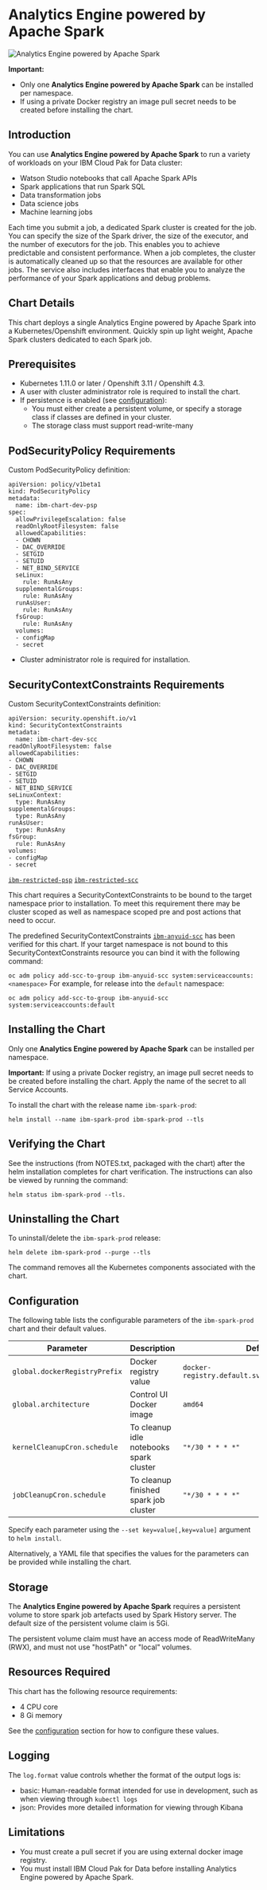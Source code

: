# Analytics Engine powered by Apache Spark

![Analytics Engine powered by Apache Spark](icon.png)

**Important:**
* Only one **Analytics Engine powered by Apache Spark** can be installed per namespace.
* If using a private Docker registry an image pull secret needs to be created before installing the chart.

## Introduction

You can use **Analytics Engine powered by Apache Spark** to run a variety of workloads on your IBM Cloud Pak for Data cluster:

  - Watson Studio notebooks that call Apache Spark APIs
  - Spark applications that run Spark SQL
  - Data transformation jobs
  - Data science jobs
  - Machine learning jobs

Each time you submit a job, a dedicated Spark cluster is created for the job. You can specify the size of the Spark driver, the size of the executor, and the number of executors for the job. This enables you to achieve predictable and consistent performance. When a job completes, the cluster is automatically cleaned up so that the resources are available for other jobs. The service also includes interfaces that enable you to analyze the performance of your Spark applications and debug problems.

## Chart Details

This chart deploys a single Analytics Engine powered by Apache Spark into a Kubernetes/Openshift environment. Quickly spin up light weight, Apache Spark clusters dedicated to each Spark job.

## Prerequisites

* Kubernetes 1.11.0 or later / Openshift 3.11 / Openshift 4.3.
* A user with cluster administrator role is required to install the chart.
* If persistence is enabled (see [configuration](#configuration)):
  * You must either create a persistent volume, or specify a storage class if classes are defined in your cluster.
  * The storage class must support read-write-many



## PodSecurityPolicy Requirements

Custom PodSecurityPolicy definition:

```
apiVersion: policy/v1beta1
kind: PodSecurityPolicy
metadata:
  name: ibm-chart-dev-psp
spec:
  allowPrivilegeEscalation: false
  readOnlyRootFilesystem: false
  allowedCapabilities:
  - CHOWN
  - DAC_OVERRIDE
  - SETGID
  - SETUID
  - NET_BIND_SERVICE
  seLinux:
    rule: RunAsAny
  supplementalGroups:
    rule: RunAsAny
  runAsUser:
    rule: RunAsAny
  fsGroup:
    rule: RunAsAny
  volumes:
  - configMap
  - secret
```

- Cluster administrator role is required for installation.

## SecurityContextConstraints Requirements

Custom SecurityContextConstraints definition:

```
apiVersion: security.openshift.io/v1
kind: SecurityContextConstraints
metadata:
  name: ibm-chart-dev-scc
readOnlyRootFilesystem: false
allowedCapabilities:
- CHOWN
- DAC_OVERRIDE
- SETGID
- SETUID
- NET_BIND_SERVICE
seLinuxContext:
  type: RunAsAny
supplementalGroups:
  type: RunAsAny
runAsUser:
  type: RunAsAny
fsGroup:
  rule: RunAsAny
volumes:
- configMap
- secret
```

[`ibm-restricted-psp`](https://ibm.biz/cpkspec-psp)
[`ibm-restricted-scc`](https://ibm.biz/cpkspec-scc)

This chart requires a SecurityContextConstraints to be bound to the target namespace prior to installation. To meet this requirement there may be cluster scoped as well as namespace scoped pre and post actions that need to occur.

The predefined SecurityContextConstraints [`ibm-anyuid-scc`](https://ibm.biz/cpkspec-scc) has been verified for this chart. If your target namespace is not bound to this SecurityContextConstraints resource you can bind it with the following command:

`oc adm policy add-scc-to-group ibm-anyuid-scc system:serviceaccounts:<namespace>` For example, for release into the `default` namespace:
``` 
oc adm policy add-scc-to-group ibm-anyuid-scc system:serviceaccounts:default
```

## Installing the Chart

Only one **Analytics Engine powered by Apache Spark** can be installed per namespace.

**Important:** If using a private Docker registry, an image pull secret needs to be created before installing the chart. Apply the name of the secret to all Service Accounts.

To install the chart with the release name `ibm-spark-prod`:

```
helm install --name ibm-spark-prod ibm-spark-prod --tls
```

## Verifying the Chart

See the instructions (from NOTES.txt, packaged with the chart) after the helm installation completes for chart verification. The instructions can also be viewed by running the command:
```
helm status ibm-spark-prod --tls.
```

## Uninstalling the Chart

To uninstall/delete the `ibm-spark-prod` release:

```
helm delete ibm-spark-prod --purge --tls
```

The command removes all the Kubernetes components associated with the chart.

## Configuration
The following table lists the configurable parameters of the `ibm-spark-prod` chart and their default values.

| Parameter                                 | Description                              | Default                                                    |
| ----------------------------------------- | ---------------------------------------- | ---------------------------------------------------------- |
| `global.dockerRegistryPrefix`             | Docker registry value                    | `docker-registry.default.svc:5000/hummingbird/`            |
| `global.architecture`                     | Control UI Docker image                  | `amd64`                          |
| `kernelCleanupCron.schedule`              | To cleanup idle notebooks spark cluster  | `"*/30 * * * *"`                                           |
| `jobCleanupCron.schedule`                 | To cleanup finished spark job cluster    | `"*/30 * * * *"`                                           |

Specify each parameter using the `--set key=value[,key=value]` argument to `helm install`.

Alternatively, a YAML file that specifies the values for the parameters can be provided while installing the chart.

## Storage
The **Analytics Engine powered by Apache Spark** requires a persistent volume to store spark job artefacts used by Spark History server. The default size of the persistent volume claim is 5Gi.

The persistent volume claim must have an access mode of ReadWriteMany (RWX), and must not use "hostPath" or "local" volumes.


## Resources Required

This chart has the following resource requirements:

- 4 CPU core
- 8 Gi memory

See the [configuration](#configuration) section for how to configure these values.

## Logging

The `log.format` value controls whether the format of the output logs is:
- basic: Human-readable format intended for use in development, such as when viewing through `kubectl logs`
- json: Provides more detailed information for viewing through Kibana

## Limitations
- You must create a pull secret if you are using external docker image registry.   
- You must install IBM Cloud Pak for Data before installing Analytics Engine powered by Apache Spark.